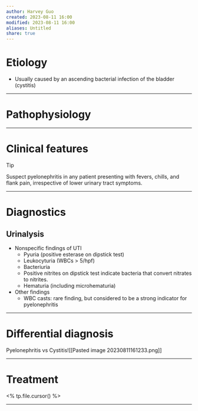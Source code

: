 ```yaml
---
author: Harvey Guo
created: 2023-08-11 16:00
modified: 2023-08-11 16:00
aliases: Untitled
share: true
---
```

# Etiology
- Usually caused by an ascending bacterial infection of the bladder (cystitis)

---
# Pathophysiology


---
# Clinical features
>[!tip] 
>Suspect pyelonephritis in any patient presenting with fevers, chills, and flank pain, irrespective of lower urinary tract symptoms.

---
# Diagnostics
## Urinalysis
- Nonspecific findings of UTI
	- Pyuria (positive esterase on dipstick test)
	- Leukocyturia (WBCs > 5/hpf)
	- Bacteriuria
	- Positive nitrites on dipstick test indicate bacteria that convert nitrates to nitrites.
	- Hematuria (including microhematuria)
- Other findings
	- WBC casts: rare finding, but considered to be a strong indicator for pyelonephritis

---
# Differential diagnosis
Pyelonephritis vs Cystitis![[Pasted image 20230811161233.png]]

---
# Treatment
<% tp.file.cursor() %>

---
